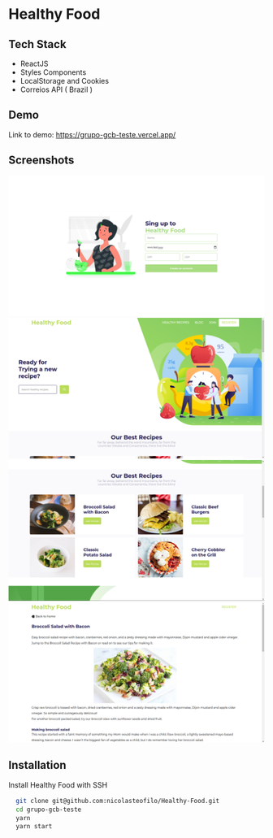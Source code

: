 # Healthy Food

## Tech Stack

- ReactJS
- Styles Components
- LocalStorage and Cookies
- Correios API ( Brazil )

## Demo

Link to demo: https://grupo-gcb-teste.vercel.app/

## Screenshots

![Sing Up page](/.github/screenshots/SingUp.png)
![Home](/.github/screenshots/home1.png)
![Home 2](/.github/screenshots/home2.png)
![Home 3](/.github/screenshots/home3.png)

## Installation

Install Healthy Food with SSH

```bash
  git clone git@github.com:nicolasteofilo/Healthy-Food.git
  cd grupo-gcb-teste
  yarn
  yarn start
```
